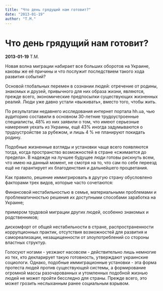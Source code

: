 ```yaml
---
title: "Что день грядущий нам готовит?"
date: "2013-01-19"
author: "Т.М."
---
```


# Что день грядущий нам готовит?

**2013-01-19** Т.М.

Новая волна миграции набирает все больших оборотов на Украине, каковы же её причины и что послужит последствием такого хода развития событий?

Основой глобальных перемен в сознании людей: отречение от родины, знакомых и друзей, привычного для них образа жизни, являются, прежде всего, экономические предпосылки существующих жизненных реалий. Люди уже давно устали «выживать», вместо того, чтобы жить.

По результатам недавнего исследования интернет портала hh.ua, чью аудиторию составили в основном 30-летние трудоустроенные специалисты, 48% из них заявили о том, что имеют серьезные намерения уехать из Украины, ещё 43% иногда задумываются о трудоустройстве за рубежом, и лишь 4 % не планируют покидать родину.

Подобные жизненные взгляды и установки чаще всего появляются тогда, когда пространство возможностей в стране «сжимается до предела». В надежде на лучшее будущее люди готовы рискнуть всем, что имею на данный момент, не смотря на то, что сам по себе переезд ещё не гарантирует их благоденствия и дальнейшего процветания.

Как правило, решение иммигрировать в другую страну обусловлено факторами трех видов, которые часто сочетаются:

Финансовой нестабильностью в семье, материальными проблемами и проблематичностью решения их доступными способами заработка на Украине;

примером трудовой миграции других людей, особенно знакомых и родственников;

дискомфорт от общей нестабильности в стране, распространенности коррупционных практик, отсутствия возможностей для развития и самореализации, незащищенности от злоупотреблений со стороны властных структур.

Голосуют ногами - уезжают насовсем - действительно лишь немногие из тех, кто декларирует такую готовность, утверждают украинские социологи. Однако, подобные иммиграционные установки - эта форма протеста людей против существующей системы, а формирование огромной массы разочарованных и утомленных подобной жизнью людей не может пройти бесследно для страны. Прежде всего, это может грозить неслыханным ранее социальным взрывом.